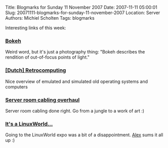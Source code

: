 Title: Blogmarks for Sunday 11 November 2007
Date: 2007-11-11 05:00:01
Slug: 20071111-blogmarks-for-sunday-11-november-2007
Location: Server
Authors: Michiel Scholten
Tags: blogmarks

<p>Interesting links of this week:</p>
<h3><a href="http://www.kenrockwell.com/tech/bokeh.htm">Bokeh</a></h3>
<p>Weird word, but it's just a photography thing: "Bokeh describes the rendition of out-of-focus points of light."</p>
<h3><a href="http://www.xs4all.nl/~gjcl/hcc2003.html">[Dutch] Retrocomputing</a></h3>
<p>Nice overview of emulated and simulated old operating systems and computers</p>
<h3><a href="http://www.news.com/2300-1010_3-6211253.html?tag=ne.gall.rbcs">Server room cabling overhaul</a></h3>
<p>Server room cabling done right. Go from a jungle to a work of art :)</p>
<h3><a href="http://www.alextreme.org/drupal/?q=node/532">It's a LinuxWorld...</a></h3>
<p>Going to the LinuxWorld expo was a bit of a disappointment. <a href="http://alextreme.org/">Alex</a> sums it all up :)</p>
